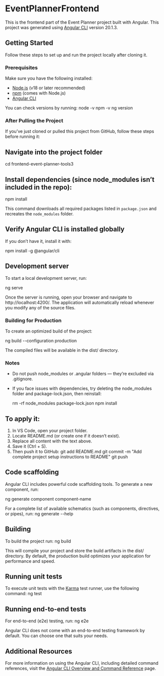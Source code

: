# EventPlannerFrontend
This is the frontend part of the Event Planner project built with Angular.
This project was generated using [Angular CLI](https://github.com/angular/angular-cli) version 20.1.3.

## Getting Started
Follow these steps to set up and run the project locally after cloning it.

### Prerequisites
Make sure you have the following installed:

- [Node.js](https://nodejs.org/) (v18 or later recommended)
- [npm](https://www.npmjs.com/) (comes with Node.js)
- [Angular CLI](https://angular.io/cli)

You can check versions by running:
node -v
npm -v
ng version

### After Pulling the Project

If you’ve just cloned or pulled this project from GitHub, follow these steps before running it:

## Navigate into the project folder

   cd frontend-event-planner-tools3

## Install dependencies (since node_modules isn’t included in the repo):

   npm install

   This command downloads all required packages listed in `package.json` and recreates the `node_modules` folder.

## Verify Angular CLI is installed globally
   If you don’t have it, install it with:

   npm install -g @angular/cli

## Development server

To start a local development server, run:

ng serve

Once the server is running, open your browser and navigate to http://localhost:4200/. The application will automatically reload whenever you modify any of the source files.


### Building for Production

To create an optimized build of the project:

ng build --configuration production

The compiled files will be available in the dist/ directory.

### Notes

* Do not push node_modules or .angular folders — they’re excluded via .gitignore.
* If you face issues with dependencies, try deleting the node_modules folder and package-lock.json, then reinstall:

  rm -rf node_modules package-lock.json
  npm install

## To apply it:
1. In VS Code, open your project folder.  
2. Locate README.md (or create one if it doesn’t exist).  
3. Replace all content with the text above.  
4. Save it (Ctrl + S).  
5. Then push it to GitHub:
   git add README.md
   git commit -m "Add complete project setup instructions to README"
   git push

## Code scaffolding

Angular CLI includes powerful code scaffolding tools. To generate a new component, run:

ng generate component component-name

For a complete list of available schematics (such as components, directives, or pipes), run:
ng generate --help

## Building

To build the project run:
ng build

This will compile your project and store the build artifacts in the dist/ directory. By default, the production build optimizes your application for performance and speed.

## Running unit tests

To execute unit tests with the [Karma](https://karma-runner.github.io) test runner, use the following command:
ng test

## Running end-to-end tests

For end-to-end (e2e) testing, run:
ng e2e

Angular CLI does not come with an end-to-end testing framework by default. You can choose one that suits your needs.

## Additional Resources

For more information on using the Angular CLI, including detailed command references, visit the [Angular CLI Overview and Command Reference](https://angular.dev/tools/cli) page.
